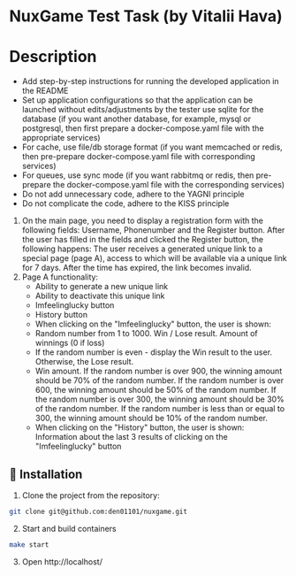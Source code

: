 # NuxGame Test Task (by Vitalii Hava)

# Description
- Add step-by-step instructions for running the developed application in the README
- Set up application configurations so that the application can be launched without edits/adjustments by the tester use sqlite for the database (if you want another database, for example, mysql or postgresql, then first prepare a docker-compose.yaml file with the appropriate services)
- For cache, use file/db storage format (if you want memcached or redis, then pre-prepare docker-compose.yaml file with corresponding services)
- For queues, use sync mode (if you want rabbitmq or redis, then pre-prepare the docker-compose.yaml file with the corresponding services)
- Do not add unnecessary code, adhere to the YAGNI principle
- Do not complicate the code, adhere to the KISS principle

1) On the main page, you need to display a registration form with the following fields: Username, Phonenumber and the Register button. After the user has filled in the fields and clicked the Register button, the following happens: The user receives a generated unique link to a special page (page A), access to which will be available via a unique link for 7 days. After the time has expired, the link becomes invalid.
2) Page A functionality:
   - Ability to generate a new unique link
   - Ability to deactivate this unique link
   - Imfeelinglucky button
   - History button
   - When clicking on the "Imfeelinglucky" button, the user is shown:
   - Random number from 1 to 1000. Win / Lose result. Amount of winnings (0 if loss)
   - If the random number is even - display the Win result to the user. Otherwise, the Lose result.
   - Win amount. If the random number is over 900, the winning amount should be 70% of the random number. If the random number is over 600, the winning amount should be 50% of the random number. If the random number is over 300, the winning amount should be 30% of the random number. If the random number is less than or equal to 300, the winning amount should be 10% of the random number.
   - When clicking on the "History" button, the user is shown: Information about the last 3 results of clicking on the "Imfeelinglucky" button

## 🚀 Installation

1. Clone the project from the repository:

```bash
git clone git@github.com:den01101/nuxgame.git
```

2. Start and build containers
```bash
make start
```

3. Open http://localhost/
